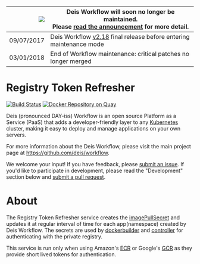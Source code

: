 
|![](https://upload.wikimedia.org/wikipedia/commons/thumb/1/17/Warning.svg/156px-Warning.svg.png) | Deis Workflow will soon no longer be maintained.<br />Please [read the announcement](https://deis.com/blog/2017/deis-workflow-final-release/) for more detail. |
|---:|---|
| 09/07/2017 | Deis Workflow [v2.18][] final release before entering maintenance mode |
| 03/01/2018 | End of Workflow maintenance: critical patches no longer merged |

# Registry Token Refresher
[![Build Status](https://ci.deis.io/job/registry-token-refresher/badge/icon)](https://ci.deis.io/job/registry-token-refresher)
[![Docker Repository on Quay](https://quay.io/repository/deisci/registry-token-refresher/status "Docker Repository on Quay")](https://quay.io/repository/deisci/registry-token-refresher)

Deis (pronounced DAY-iss) Workflow is an open source Platform as a Service (PaaS) that adds a developer-friendly layer to any [Kubernetes](http://kubernetes.io) cluster, making it easy to deploy and manage applications on your own servers.

For more information about the Deis Workflow, please visit the main project page at https://github.com/deis/workflow.

We welcome your input! If you have feedback, please [submit an issue][issues]. If you'd like to participate in development, please read the "Development" section below and [submit a pull request][prs].

# About
The Registry Token Refresher service creates the [imagePullSecret][imagePullSecrets] and updates it at regular interval of time for each app(namespace) created by Deis Workflow. The secrets are used by [dockerbuilder][dockerbuilder] and [controller][controller] for authenticating with the private registry.

This service is run only when using Amazon's [ECR][ecr] or Google's [GCR][gcr] as they provide short lived tokens for authentication.

[issues]: https://github.com/deis/workflow/issues
[prs]: https://github.com/deis/workflow/pulls
[imagePullSecrets]: http://kubernetes.io/docs/user-guide/images/#specifying-imagepullsecrets-on-a-pod
[dockerbuilder]: https://github.com/deis/dockerbuilder
[controller]: https://github.com/deis/controller
[ecr]: http://docs.aws.amazon.com/AmazonECR/latest/userguide/ECR_GetStarted.html
[gcr]: https://cloud.google.com/container-registry/
[v2.18]: https://github.com/deis/workflow/releases/tag/v2.18.0
